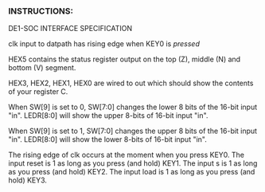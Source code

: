### INSTRUCTIONS:

DE1-SOC INTERFACE SPECIFICATION

clk input to datpath has rising edge when KEY0 is *pressed*

HEX5 contains the status register output on the top (Z), middle (N) and
bottom (V) segment.

HEX3, HEX2, HEX1, HEX0 are wired to out which should show the contents
of your register C.

When SW[9] is set to 0, SW[7:0] changes the lower 8 bits of the 16-bit
input "in". LEDR[8:0] will show the upper 8-bits of 16-bit input "in".

When SW[9] is set to 1, SW[7:0] changes the upper 8 bits of the 16-bit
input "in". LEDR[8:0] will show the lower 8-bits of 16-bit input "in".

The rising edge of clk occurs at the moment when you press KEY0.
The input reset is 1 as long as you press (and hold) KEY1.
The input s is 1 as long as you press (and hold) KEY2.
The input load is 1 as long as you press (and hold) KEY3.
